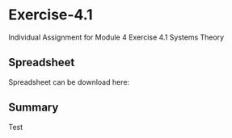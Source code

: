 # Exercise-4.1
Individual Assignment for Module 4 Exercise 4.1  Systems Theory


## Spreadsheet

Spreadsheet can be download here: 
## Summary
Test
